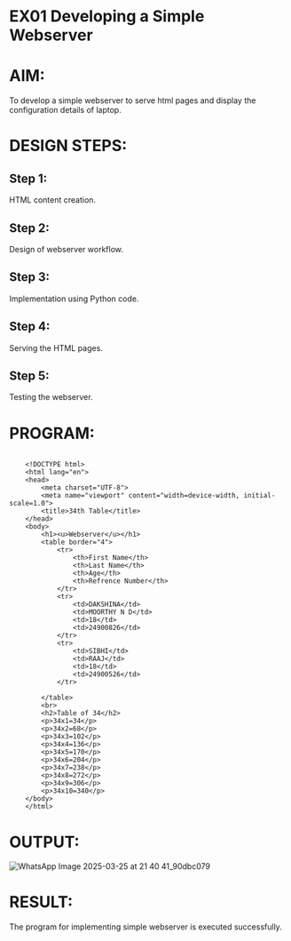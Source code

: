 # EX01 Developing a Simple Webserver


# AIM:
To develop a simple webserver to serve html pages and display the configuration details of laptop.

# DESIGN STEPS:
## Step 1:
HTML content creation.

## Step 2:
Design of webserver workflow.

## Step 3:
Implementation using Python code.

## Step 4:
Serving the HTML pages.

## Step 5:
Testing the webserver.

# PROGRAM:
```

    <!DOCTYPE html>
    <html lang="en">
    <head>
        <meta charset="UTF-8">
        <meta name="viewport" content="width=device-width, initial-scale=1.0">
        <title>34th Table</title>
    </head>
    <body>
        <h1><u>Webserver</u></h1>
        <table border="4">
            <tr>
                <th>First Name</th>
                <th>Last Name</th>
                <th>Age</th>
                <th>Refrence Number</th>
            </tr>
            <tr>
                <td>DAKSHINA</td>
                <td>MOORTHY N D</td>
                <td>18</td> 
                <td>24900826</td>   
            </tr>
            <tr>
                <td>SIBHI</td>
                <td>RAAJ</td>
                <td>18</td>
                <td>24900526</td>
            </tr>
        
        </table>
        <br>
        <h2>Table of 34</h2>
        <p>34x1=34</p>
        <p>34x2=68</p>
        <p>34x3=102</p>
        <p>34x4=136</p>
        <p>34x5=170</p>
        <p>34x6=204</p>
        <p>34x7=238</p>
        <p>34x8=272</p>
        <p>34x9=306</p>
        <p>34x10=340</p>
    </body>
    </html>
```
# OUTPUT:
![WhatsApp Image 2025-03-25 at 21 40 41_90dbc079](https://github.com/user-attachments/assets/4c75e12e-a9a0-495d-b51c-42ec3cffb066)

# RESULT:
The program for implementing simple webserver is executed successfully.
